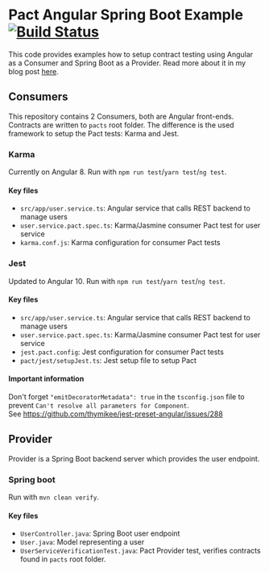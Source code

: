 # Pact Angular Spring Boot Example [![Build Status](https://github.com/richardhendricksen/pact-example-angular8-spring-boot/workflows/CI/badge.svg)](https://github.com/richardhendricksen/pact-example-angular8-spring-boot/actions?query=workflow%3ACI)

This code provides examples how to setup contract testing using Angular as a Consumer and Spring Boot as a Provider.
Read more about it in my blog post [here](https://medium.com/@richard.hendricksen/consumer-driven-contract-testing-with-pact-for-angular-and-spring-boot-9c84caac4040).

## Consumers
This repository contains 2 Consumers, both are Angular front-ends. Contracts are written to `pacts` root folder.
The difference is the used framework to setup the Pact tests: Karma and Jest.

### Karma
Currently on Angular 8.
Run with `npm run test`/`yarn test`/`ng test`.

#### Key files
- `src/app/user.service.ts`: Angular service that calls REST backend to manage users
- `user.service.pact.spec.ts`: Karma/Jasmine consumer Pact test for user service
- `karma.conf.js`: Karma configuration for consumer Pact tests

### Jest
Updated to Angular 10.
Run with `npm run test`/`yarn test`/`ng test`.

#### Key files
- `src/app/user.service.ts`: Angular service that calls REST backend to manage users
- `user.service.pact.spec.ts`: Karma/Jasmine consumer Pact test for user service
- `jest.pact.config`: Jest configuration for consumer Pact tests
- `pact/jest/setupJest.ts`: Jest setup file to setup Pact

#### Important information
Don't forget `"emitDecoratorMetadata": true` in the `tsconfig.json` file to prevent `Can't resolve all parameters for Component`.  
See https://github.com/thymikee/jest-preset-angular/issues/288

## Provider
Provider is a Spring Boot backend server which provides the user endpoint.

### Spring boot
Run with `mvn clean verify`.

#### Key files
- `UserController.java`: Spring Boot user endpoint
- `User.java`: Model representing a user
- `UserServiceVerificationTest.java`: Pact Provider test, verifies contracts found in `pacts` root folder.
